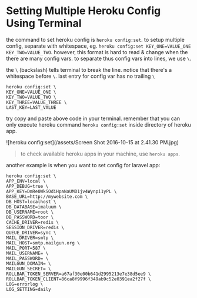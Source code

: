 # Setting Multiple Heroku Config Using Terminal

the command to set heroku config is `heroku config:set`. to setup multiple config, separate with whitespace, eg. `heroku config:set KEY_ONE=VALUE_ONE KEY_TWO=VALUE_TWO`. however, this format is hard to read & change when the there are many config vars. to separate thus config vars into lines, we use `\`.

the `\` (backslash) tells terminal to break the line. notice that there's a whitespace before `\`. last entry for config var has no trailing `\`

```
heroku config:set \
KEY_ONE=VALUE_ONE \
KEY_TWO=VALUE_TWO \
KEY_THREE=VALUE_THREE \
LAST_KEY=LAST_VALUE
```
try copy and paste above code in your terminal. remember that you can only execute heroku command `heroku config:set` inside directory of heroku app. 

![heroku config:set](/assets/Screen Shot 2016-10-15 at 2.41.30 PM.jpg)

> to check available heroku apps in your machine, use `heroku apps`.

another example is when you want to set config for laravel app:

```
heroku config:set \
APP_ENV=local \
APP_DEBUG=true \
APP_KEY=DmRe0WkSOdiHpaNaUMD1jv4Wynpi1yPL \
BASE_URL=http://mywebsite.com \
DB_HOST=localhost \
DB_DATABASE=imaluum \
DB_USERNAME=root \
DB_PASSWORD=toor \
CACHE_DRIVER=redis \
SESSION_DRIVER=redis \
QUEUE_DRIVER=sync \
MAIL_DRIVER=smtp \
MAIL_HOST=smtp.mailgun.org \
MAIL_PORT=587 \
MAIL_USERNAME= \
MAIL_PASSWORD= \
MAILGUN_DOMAIN= \
MAILGUN_SECRET= \
ROLLBAR_TOKEN_SERVER=a67af30e00b641d2995213e7e38d5ee9 \
ROLLBAR_TOKEN_CLIENT=86ca8f9996f349ab9c52e0391ea2f27f \
LOG=errorlog \
LOG_SETTING=daily
```
